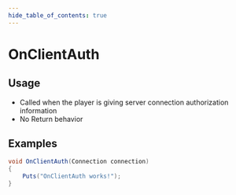 ```yaml
---
hide_table_of_contents: true
---
```


# OnClientAuth

## Usage

* Called when the player is giving server connection authorization information
* No Return behavior

## Examples

```csharp title=""
void OnClientAuth(Connection connection)
{
    Puts("OnClientAuth works!");
}
```
